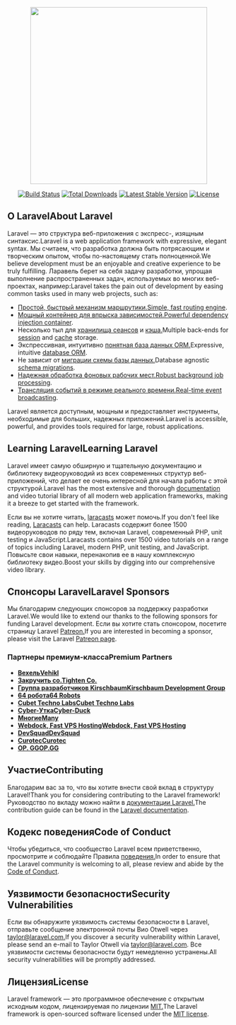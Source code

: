 <p align="center"><a href="https://laravel.com" target="_blank"><img src="https://raw.githubusercontent.com/laravel/art/master/logo-lockup/5%20SVG/2%20CMYK/1%20Full%20Color/laravel-logolockup-cmyk-red.svg" width="400"></a></p>

<p align="center">
<a href="https://travis-ci.org/laravel/framework"><img src="https://travis-ci.org/laravel/framework.svg" alt="Build Status"></a>
<a href="https://packagist.org/packages/laravel/framework"><img src="https://img.shields.io/packagist/dt/laravel/framework" alt="Total Downloads"></a>
<a href="https://packagist.org/packages/laravel/framework"><img src="https://img.shields.io/packagist/v/laravel/framework" alt="Latest Stable Version"></a>
<a href="https://packagist.org/packages/laravel/framework"><img src="https://img.shields.io/packagist/l/laravel/framework" alt="License"></a>
</p>

## <a name="about-laravel"></a><span data-ttu-id="a0b89-101">О Laravel</span><span class="sxs-lookup"><span data-stu-id="a0b89-101">About Laravel</span></span>

<span data-ttu-id="a0b89-102">Laravel — это структура веб-приложения с экспресс-, изящным синтаксис.</span><span class="sxs-lookup"><span data-stu-id="a0b89-102">Laravel is a web application framework with expressive, elegant syntax.</span></span> <span data-ttu-id="a0b89-103">Мы считаем, что разработка должна быть потрясающим и творческим опытом, чтобы по-настоящему стать полноценной.</span><span class="sxs-lookup"><span data-stu-id="a0b89-103">We believe development must be an enjoyable and creative experience to be truly fulfilling.</span></span> <span data-ttu-id="a0b89-104">Ларавель берет на себя задачу разработки, упрощая выполнение распространенных задач, используемых во многих веб-проектах, например:</span><span class="sxs-lookup"><span data-stu-id="a0b89-104">Laravel takes the pain out of development by easing common tasks used in many web projects, such as:</span></span>

- <span data-ttu-id="a0b89-105">[Простой, быстрый механизм маршрутики.](https://laravel.com/docs/routing)</span><span class="sxs-lookup"><span data-stu-id="a0b89-105">[Simple, fast routing engine](https://laravel.com/docs/routing).</span></span>
- <span data-ttu-id="a0b89-106">[Мощный контейнер для впрыска зависимостей.](https://laravel.com/docs/container)</span><span class="sxs-lookup"><span data-stu-id="a0b89-106">[Powerful dependency injection container](https://laravel.com/docs/container).</span></span>
- <span data-ttu-id="a0b89-107">Несколько тыл для [хранилища сеансов](https://laravel.com/docs/session) и [кэша.](https://laravel.com/docs/cache)</span><span class="sxs-lookup"><span data-stu-id="a0b89-107">Multiple back-ends for [session](https://laravel.com/docs/session) and [cache](https://laravel.com/docs/cache) storage.</span></span>
- <span data-ttu-id="a0b89-108">Экспрессивная, интуитивно [понятная база данных ORM.](https://laravel.com/docs/eloquent)</span><span class="sxs-lookup"><span data-stu-id="a0b89-108">Expressive, intuitive [database ORM](https://laravel.com/docs/eloquent).</span></span>
- <span data-ttu-id="a0b89-109">Не зависит от [миграции схемы базы данных.](https://laravel.com/docs/migrations)</span><span class="sxs-lookup"><span data-stu-id="a0b89-109">Database agnostic [schema migrations](https://laravel.com/docs/migrations).</span></span>
- <span data-ttu-id="a0b89-110">[Надежная обработка фоновых рабочих мест.](https://laravel.com/docs/queues)</span><span class="sxs-lookup"><span data-stu-id="a0b89-110">[Robust background job processing](https://laravel.com/docs/queues).</span></span>
- <span data-ttu-id="a0b89-111">[Трансляция событий в режиме реального времени.](https://laravel.com/docs/broadcasting)</span><span class="sxs-lookup"><span data-stu-id="a0b89-111">[Real-time event broadcasting](https://laravel.com/docs/broadcasting).</span></span>

<span data-ttu-id="a0b89-112">Laravel является доступным, мощным и предоставляет инструменты, необходимые для больших, надежных приложений.</span><span class="sxs-lookup"><span data-stu-id="a0b89-112">Laravel is accessible, powerful, and provides tools required for large, robust applications.</span></span>

## <a name="learning-laravel"></a><span data-ttu-id="a0b89-113">Learning Laravel</span><span class="sxs-lookup"><span data-stu-id="a0b89-113">Learning Laravel</span></span>

<span data-ttu-id="a0b89-114">Laravel имеет самую [](https://laravel.com/docs) обширную и тщательную документацию и библиотеку видеоруководий из всех современных структур веб-приложений, что делает ее очень интересной для начала работы с этой структурой.</span><span class="sxs-lookup"><span data-stu-id="a0b89-114">Laravel has the most extensive and thorough [documentation](https://laravel.com/docs) and video tutorial library of all modern web application frameworks, making it a breeze to get started with the framework.</span></span>

<span data-ttu-id="a0b89-115">Если вы не хотите читать, [laracasts](https://laracasts.com) может помочь.</span><span class="sxs-lookup"><span data-stu-id="a0b89-115">If you don't feel like reading, [Laracasts](https://laracasts.com) can help.</span></span> <span data-ttu-id="a0b89-116">Laracasts содержит более 1500 видеоруководов по ряду тем, включая Laravel, современный PHP, unit testing и JavaScript.</span><span class="sxs-lookup"><span data-stu-id="a0b89-116">Laracasts contains over 1500 video tutorials on a range of topics including Laravel, modern PHP, unit testing, and JavaScript.</span></span> <span data-ttu-id="a0b89-117">Повысьте свои навыки, перенакопив ее в нашу комплексную библиотеку видео.</span><span class="sxs-lookup"><span data-stu-id="a0b89-117">Boost your skills by digging into our comprehensive video library.</span></span>

## <a name="laravel-sponsors"></a><span data-ttu-id="a0b89-118">Спонсоры Laravel</span><span class="sxs-lookup"><span data-stu-id="a0b89-118">Laravel Sponsors</span></span>

<span data-ttu-id="a0b89-119">Мы благодарим следующих спонсоров за поддержку разработки Laravel.</span><span class="sxs-lookup"><span data-stu-id="a0b89-119">We would like to extend our thanks to the following sponsors for funding Laravel development.</span></span> <span data-ttu-id="a0b89-120">Если вы хотите стать спонсором, посетите страницу Laravel [Patreon.](https://patreon.com/taylorotwell)</span><span class="sxs-lookup"><span data-stu-id="a0b89-120">If you are interested in becoming a sponsor, please visit the Laravel [Patreon page](https://patreon.com/taylorotwell).</span></span>

### <a name="premium-partners"></a><span data-ttu-id="a0b89-121">Партнеры премиум-класса</span><span class="sxs-lookup"><span data-stu-id="a0b89-121">Premium Partners</span></span>

- <span data-ttu-id="a0b89-122">**[Вехель](https://vehikl.com/)**</span><span class="sxs-lookup"><span data-stu-id="a0b89-122">**[Vehikl](https://vehikl.com/)**</span></span>
- <span data-ttu-id="a0b89-123">**[Закручить co.](https://tighten.co)**</span><span class="sxs-lookup"><span data-stu-id="a0b89-123">**[Tighten Co.](https://tighten.co)**</span></span>
- <span data-ttu-id="a0b89-124">**[Группа разработчиков Kirschbaum](https://kirschbaumdevelopment.com)**</span><span class="sxs-lookup"><span data-stu-id="a0b89-124">**[Kirschbaum Development Group](https://kirschbaumdevelopment.com)**</span></span>
- <span data-ttu-id="a0b89-125">**[64 робота](https://64robots.com)**</span><span class="sxs-lookup"><span data-stu-id="a0b89-125">**[64 Robots](https://64robots.com)**</span></span>
- <span data-ttu-id="a0b89-126">**[Cubet Techno Labs](https://cubettech.com)**</span><span class="sxs-lookup"><span data-stu-id="a0b89-126">**[Cubet Techno Labs](https://cubettech.com)**</span></span>
- <span data-ttu-id="a0b89-127">**[Cyber-Утка](https://cyber-duck.co.uk)**</span><span class="sxs-lookup"><span data-stu-id="a0b89-127">**[Cyber-Duck](https://cyber-duck.co.uk)**</span></span>
- <span data-ttu-id="a0b89-128">**[Многие](https://www.many.co.uk)**</span><span class="sxs-lookup"><span data-stu-id="a0b89-128">**[Many](https://www.many.co.uk)**</span></span>
- <span data-ttu-id="a0b89-129">**[Webdock, Fast VPS Hosting](https://www.webdock.io/en)**</span><span class="sxs-lookup"><span data-stu-id="a0b89-129">**[Webdock, Fast VPS Hosting](https://www.webdock.io/en)**</span></span>
- <span data-ttu-id="a0b89-130">**[DevSquad](https://devsquad.com)**</span><span class="sxs-lookup"><span data-stu-id="a0b89-130">**[DevSquad](https://devsquad.com)**</span></span>
- <span data-ttu-id="a0b89-131">**[Curotec](https://www.curotec.com/)**</span><span class="sxs-lookup"><span data-stu-id="a0b89-131">**[Curotec](https://www.curotec.com/)**</span></span>
- <span data-ttu-id="a0b89-132">**[OP. GG](https://op.gg)**</span><span class="sxs-lookup"><span data-stu-id="a0b89-132">**[OP.GG](https://op.gg)**</span></span>

## <a name="contributing"></a><span data-ttu-id="a0b89-133">Участие</span><span class="sxs-lookup"><span data-stu-id="a0b89-133">Contributing</span></span>

<span data-ttu-id="a0b89-134">Благодарим вас за то, что вы хотите внести свой вклад в структуру Laravel!</span><span class="sxs-lookup"><span data-stu-id="a0b89-134">Thank you for considering contributing to the Laravel framework!</span></span> <span data-ttu-id="a0b89-135">Руководство по вкладу можно найти в [документации Laravel.](https://laravel.com/docs/contributions)</span><span class="sxs-lookup"><span data-stu-id="a0b89-135">The contribution guide can be found in the [Laravel documentation](https://laravel.com/docs/contributions).</span></span>

## <a name="code-of-conduct"></a><span data-ttu-id="a0b89-136">Кодекс поведения</span><span class="sxs-lookup"><span data-stu-id="a0b89-136">Code of Conduct</span></span>

<span data-ttu-id="a0b89-137">Чтобы убедиться, что сообщество Laravel всем приветственно, просмотрите и соблюдайте Правила [поведения.](https://laravel.com/docs/contributions#code-of-conduct)</span><span class="sxs-lookup"><span data-stu-id="a0b89-137">In order to ensure that the Laravel community is welcoming to all, please review and abide by the [Code of Conduct](https://laravel.com/docs/contributions#code-of-conduct).</span></span>

## <a name="security-vulnerabilities"></a><span data-ttu-id="a0b89-138">Уязвимости безопасности</span><span class="sxs-lookup"><span data-stu-id="a0b89-138">Security Vulnerabilities</span></span>

<span data-ttu-id="a0b89-139">Если вы обнаружите уязвимость системы безопасности в Laravel, отправьте сообщение электронной почты Вио Otwell через [taylor@laravel.com.](mailto:taylor@laravel.com)</span><span class="sxs-lookup"><span data-stu-id="a0b89-139">If you discover a security vulnerability within Laravel, please send an e-mail to Taylor Otwell via [taylor@laravel.com](mailto:taylor@laravel.com).</span></span> <span data-ttu-id="a0b89-140">Все уязвимости системы безопасности будут немедленно устранены.</span><span class="sxs-lookup"><span data-stu-id="a0b89-140">All security vulnerabilities will be promptly addressed.</span></span>

## <a name="license"></a><span data-ttu-id="a0b89-141">Лицензия</span><span class="sxs-lookup"><span data-stu-id="a0b89-141">License</span></span>

<span data-ttu-id="a0b89-142">Laravel framework — это программное обеспечение с открытым исходным кодом, лицензируемая по лицензии [MIT.](https://opensource.org/licenses/MIT)</span><span class="sxs-lookup"><span data-stu-id="a0b89-142">The Laravel framework is open-sourced software licensed under the [MIT license](https://opensource.org/licenses/MIT).</span></span>
